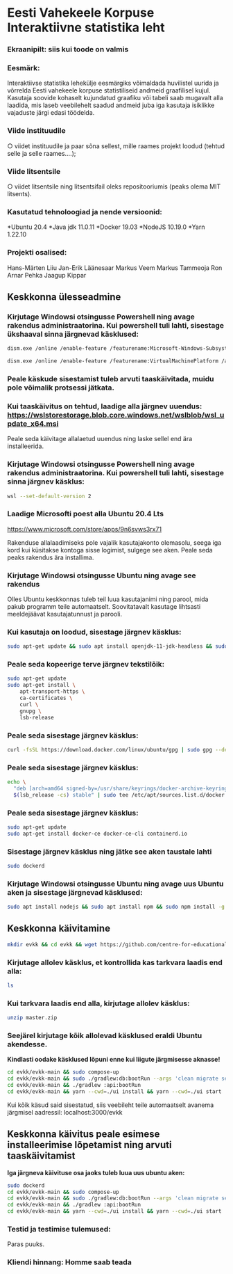# Eesti Vahekeele Korpuse Interaktiivne statistika leht

### Ekraanipilt: siis kui toode on valmis

### Eesmärk: 
Interaktiivse statistika lehekülje eesmärgiks võimaldada huvilistel uurida ja võrrelda Eesti vahekeele korpuse statistiliseid andmeid graafilisel kujul. Kasutaja soovide kohaselt kujundatud graafiku või tabeli saab mugavalt alla laadida, mis laseb veebilehelt saadud andmeid juba iga kasutaja isiklikke vajaduste järgi edasi töödelda.

### Viide instituudile
○ viidet instituudile ja paar sõna sellest, mille raames projekt loodud (tehtud selle ja selle raames….);

### Viide litsentsile
○ viidet litsentsile ning litsentsifail oleks repositooriumis (peaks olema MIT litsents).


### Kasutatud tehnoloogiad ja nende versioonid:
*Ubuntu 20.4
*Java jdk 11.0.11
*Docker 19.03
*NodeJS 10.19.0
*Yarn 1.22.10

### Projekti osalised:

Hans-Märten Liiu
Jan-Erik Läänesaar
Markus Veem
Markus Tammeoja
Ron Arnar Pehka
Jaagup Kippar

## Keskkonna ülesseadmine

### Kirjutage Windowsi otsingusse Powershell ning avage rakendus administraatorina. Kui powershell tuli lahti, sisestage ükshaaval sinna järgnevad käsklused:
```bash
dism.exe /online /enable-feature /featurename:Microsoft-Windows-Subsystem-Linux /all /norestart

dism.exe /online /enable-feature /featurename:VirtualMachinePlatform /all /norestart
```
### Peale käskude sisestamist tuleb arvuti taaskäivitada, muidu pole võimalik protsessi jätkata.

### Kui taaskäivitus on tehtud, laadige alla järgnev uuendus: https://wslstorestorage.blob.core.windows.net/wslblob/wsl_update_x64.msi 

Peale seda käivitage allalaetud uuendus ning laske sellel end ära installeerida.

### Kirjutage Windowsi otsingusse Powershell ning avage rakendus administraatorina. Kui powershell tuli lahti, sisestage sinna järgnev käsklus:
```bash
wsl --set-default-version 2
```
### Laadige Microsofti poest alla Ubuntu 20.4 Lts

https://www.microsoft.com/store/apps/9n6svws3rx71

Rakenduse allalaadimiseks pole vajalik kasutajakonto olemasolu, seega iga kord kui küsitakse kontoga sisse logimist, sulgege see aken. Peale seda peaks rakendus ära installima.

### Kirjutage Windowsi otsingusse Ubuntu ning avage see rakendus

Olles Ubuntu keskkonnas tuleb teil luua kasutajanimi ning parool, mida pakub programm teile automaatselt. Soovitatavalt kasutage lihtsasti meeldejäävat kasutajatunnust ja parooli.

### Kui kasutaja on loodud, sisestage järgnev käsklus:
```bash
sudo apt-get update && sudo apt install openjdk-11-jdk-headless && sudo apt install docker-compose
```

### Peale seda kopeerige terve järgnev tekstilõik:
```bash
sudo apt-get update
sudo apt-get install \
    apt-transport-https \
    ca-certificates \
    curl \
    gnupg \
    lsb-release
```
### Peale seda sisestage järgnev käsklus:
```bash
curl -fsSL https://download.docker.com/linux/ubuntu/gpg | sudo gpg --dearmor -o /usr/share/keyrings/docker-archive-keyring.gpg
```
### Peale seda sisestage järgnev käsklus:
```bash
echo \
  "deb [arch=amd64 signed-by=/usr/share/keyrings/docker-archive-keyring.gpg] https://download.docker.com/linux/ubuntu \
  $(lsb_release -cs) stable" | sudo tee /etc/apt/sources.list.d/docker.list > /dev/null
```
### Peale seda sisestage järgnev käsklus:
```bash
sudo apt-get update
sudo apt-get install docker-ce docker-ce-cli containerd.io
```

### Sisestage järgnev käsklus ning jätke see aken taustale lahti
```bash
sudo dockerd
```
### Kirjutage Windowsi otsingusse Ubuntu ning avage uus Ubuntu aken ja sisestage järgnevad käsklused:
```bash
sudo apt install nodejs && sudo apt install npm && sudo npm install -g yarn && sudo apt install unzip
```
## Keskkonna käivitamine
```bash
mkdir evkk && cd evkk && wget https://github.com/centre-for-educational-technology/evkk/archive/refs/heads/master.zip
```
### Kirjutage allolev käsklus, et kontrollida kas tarkvara laadis end alla:
```bash
ls
```
### Kui tarkvara laadis end alla,  kirjutage allolev käsklus:
```bash
unzip master.zip
```
### Seejärel kirjutage kõik allolevad käsklused eraldi Ubuntu akendesse.
**Kindlasti oodake käsklused lõpuni enne kui liigute järgmisesse aknasse!**
```bash
cd evkk/evkk-main && sudo compose-up
cd evkk/evkk-main && sudo ./gradlew:db:bootRun --args 'clean migrate seed'
cd evkk/evkk-main && ./gradlew :api:bootRun
cd evkk/evkk-main && yarn --cwd=./ui install && yarn --cwd=./ui start
```
Kui kõik käsud said sisestatud, siis veebileht teile automaatselt avanema järgmisel aadressil:
localhost:3000/evkk


## Keskkonna käivitus peale esimese installeerimise lõpetamist ning arvuti taaskäivitamist

**Iga järgneva käivituse osa jaoks tuleb luua uus ubuntu aken:**
```bash
sudo dockerd
cd evkk/evkk-main && sudo compose-up
cd evkk/evkk-main && sudo ./gradlew:db:bootRun --args 'clean migrate seed'
cd evkk/evkk-main && ./gradlew :api:bootRun
cd evkk/evkk-main && yarn --cwd=./ui install && yarn --cwd=./ui start
```
### Testid ja testimise tulemused:

Paras puuks.


### Kliendi hinnang: Homme saab teada

